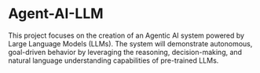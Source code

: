 # Agent-AI-LLM
This project focuses on the creation of an Agentic AI system powered by Large Language Models (LLMs). The system will demonstrate autonomous, goal-driven behavior by leveraging the reasoning, decision-making, and natural language understanding capabilities of pre-trained LLMs. 
